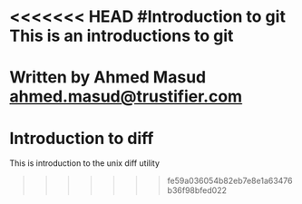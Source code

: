<<<<<<< HEAD
#Introduction to git
This is an introductions to git
=======
# Written by Ahmed Masud <ahmed.masud@trustifier.com>
# Introduction to diff
This is introduction to the unix diff utility
>>>>>>> fe59a036054b82eb7e8e1a63476b36f98bfed022
